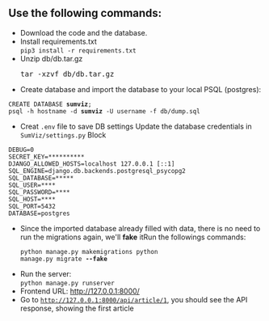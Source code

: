 ## Use the following commands:
- Download the code and the database.
- Install requirements.txt     
`pip3 install -r requirements.txt`
- Unzip db/db.tar.gz
  <pre>tar -xzvf db/db.tar.gz</pre>
- Create database and import the database to your local PSQL (postgres): 
<pre><code>CREATE DATABASE <b>sumviz</b>;
psql -h hostname -d <b>sumviz</b> -U username -f db/dump.sql</code></pre>

- Creat `.env` file to save DB settings 
Update the database credentials in `SumViz/settings.py` Block 
<pre><code>DEBUG=0
SECRET_KEY=**********
DJANGO_ALLOWED_HOSTS=localhost 127.0.0.1 [::1]
SQL_ENGINE=django.db.backends.postgresql_psycopg2
SQL_DATABASE=*****
SQL_USER=****
SQL_PASSWORD=****
SQL_HOST=****
SQL_PORT=5432
DATABASE=postgres</code></pre>
- Since the imported database already filled with data, there is no need to run the migrations again, we'll **fake** itRun the followings commands:    <pre><code>python manage.py makemigrations
python manage.py migrate **--fake**</code></pre>
- Run the server:   
<code>python manage.py runserver</code>
- Frontend URL: http://127.0.0.1:8000/
- Go to <a href="http://127.0.0.1:8000/api/article/1" target=_blank>`http://127.0.0.1:8000/api/article/1`</a>, you should see the API response, showing the first article
